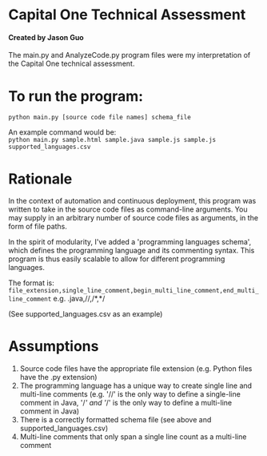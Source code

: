 # Capital One Technical Assessment 
#### Created by Jason Guo

The main.py and AnalyzeCode.py program files were my interpretation of
the Capital One technical assessment.

# To run the program:
`python main.py [source code file names] schema_file`

An example command would be:  
`python main.py sample.html sample.java sample.js sample.js supported_languages.csv`

# Rationale
In the context of automation and continuous deployment, this program
was written to take in the source code files as command-line arguments.
You may supply in an arbitrary number of source code files as arguments,
in the form of file paths.

In the spirit of modularity, I've added a 'programming languages schema', 
which defines the programming language and its commenting syntax. This program
is thus easily scalable to allow for different programming languages.

The format is:  
      `file_extension,single_line_comment,begin_multi_line_comment,end_multi_line_comment`
e.g.  .java,//,/\*,\*/

(See supported_languages.csv as an example)

# Assumptions
1. Source code files have the appropriate file extension (e.g. Python files have the .py extension)
2. The programming language has a unique way to create single line and multi-line comments (e.g. '//' is the only way to define a single-line comment in Java, '/*' and '*/' is the only way to define a multi-line comment in Java)
3. There is a correctly formatted schema file (see above and supported_languages.csv)
4. Multi-line comments that only span a single line count as a multi-line comment

